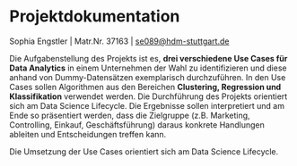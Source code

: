 # Projektdokumentation
Sophia Engstler | Matr.Nr. 37163 | se089@hdm-stuttgart.de

Die Aufgabenstellung des Projekts ist es, **drei verschiedene Use Cases für Data Analytics** in einem Unternehmen der Wahl zu identifizieren und diese anhand von Dummy-Datensätzen exemplarisch durchzuführen. In den Use Cases sollen Algorithmen aus den Bereichen **Clustering, Regression und Klassifikation** verwendet werden. Die Durchführung des Projekts orientiert sich am Data Science Lifecycle. Die Ergebnisse sollen interpretiert und am Ende so präsentiert werden, dass die Zielgruppe (z.B. Marketing, Controlling, Einkauf, Geschäftsführung) daraus konkrete Handlungen ableiten und Entscheidungen treffen kann.

Die Umsetzung der Use Cases orientiert sich am Data Science Lifecycle.
